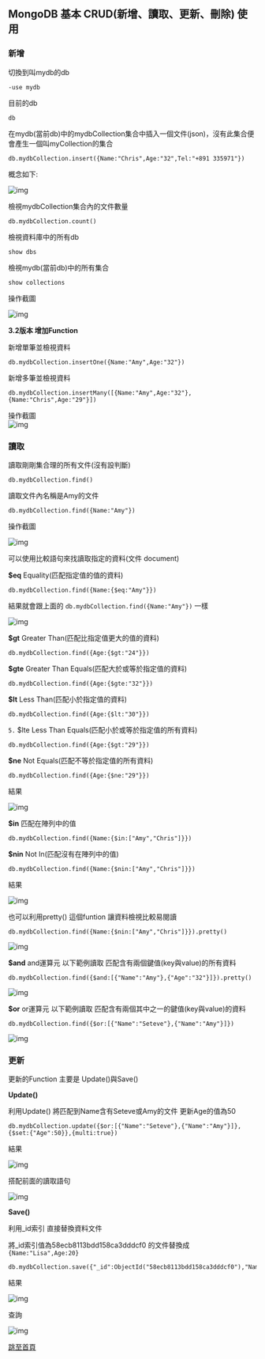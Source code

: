 ## MongoDB 基本 CRUD(新增、讀取、更新、刪除) 使用  



### 新增  

切換到叫mydb的db  
```
-use mydb
```  

目前的db
```
db
```

在mydb(當前db)中的mydbCollection集合中插入一個文件(json)，沒有此集合便會產生一個叫myCollection的集合  
```
db.mydbCollection.insert({Name:"Chris",Age:"32",Tel:"+891 335971"})
```  
概念如下:  

![img](https://donaldsher.github.io/LearningBlog/page4/0.jpg)

檢視mydbCollection集合內的文件數量
```
db.mydbCollection.count()
```

檢視資料庫中的所有db
```
show dbs
```

檢視mydb(當前db)中的所有集合
```
show collections
```  

操作截圖  

![img](https://donaldsher.github.io/LearningBlog/page4/1.png)  

**3.2版本 增加Function**

新增單筆並檢視資料  
```
db.mydbCollection.insertOne({Name:"Amy",Age:"32"})
```  

新增多筆並檢視資料  
```
db.mydbCollection.insertMany([{Name:"Amy",Age:"32"},{Name:"Chris",Age:"29"}])
```  

操作截圖  
![img](https://donaldsher.github.io/LearningBlog/page4/2.png)  



### 讀取

讀取剛剛集合理的所有文件(沒有設判斷)
```
db.mydbCollection.find()
```  

讀取文件內名稱是Amy的文件
```
db.mydbCollection.find({Name:"Amy"})
```  

操作截圖  

![img](https://donaldsher.github.io/LearningBlog/page4/3.png)


可以使用比較語句來找讀取指定的資料(文件 document)  

**$eq**
Equality(匹配指定值的值的資料)
```
db.mydbCollection.find({Name:{$eq:"Amy"}})
```  
結果就會跟上面的 `db.mydbCollection.find({Name:"Amy"})`  一樣  

![img](https://donaldsher.github.io/LearningBlog/page4/4.png)


**$gt**
Greater Than(匹配比指定值更大的值的資料)
```
db.mydbCollection.find({Age:{$gt:"24"}})
```  

**$gte**
Greater Than Equals(匹配大於或等於指定值的資料)
```
db.mydbCollection.find({Age:{$gte:"32"}})
```

**$lt**
Less Than(匹配小於指定值的資料)  
```
db.mydbCollection.find({Age:{$lt:"30"}})
```  

`5.` $lte
Less Than Equals(匹配小於或等於指定值的所有資料)  
```
db.mydbCollection.find({Age:{$gt:"29"}})
```  

**$ne**
Not Equals(匹配不等於指定值的所有資料)
```
db.mydbCollection.find({Age:{$ne:"29"}})
```  

結果  

![img](https://donaldsher.github.io/LearningBlog/page4/5.png)

**$in**
匹配在陣列中的值
```
db.mydbCollection.find({Name:{$in:["Amy","Chris"]}})
```

**$nin**
Not In(匹配沒有在陣列中的值)
```
db.mydbCollection.find({Name:{$nin:["Amy","Chris"]}})
```  

結果  

![img](https://donaldsher.github.io/LearningBlog/page4/6.png)


也可以利用pretty() 這個funtion 讓資料檢視比較易閱讀  
```
db.mydbCollection.find({Name:{$nin:["Amy","Chris"]}}).pretty()
```  

![img](https://donaldsher.github.io/LearningBlog/page4/7.png)

**$and**
and運算元  以下範例讀取 匹配含有兩個鍵值(key與value)的所有資料
```
db.mydbCollection.find({$and:[{"Name":"Amy"},{"Age":"32"}]}).pretty()
```  

![img](https://donaldsher.github.io/LearningBlog/page4/8.png)  


**$or**
or運算元 以下範例讀取 匹配含有兩個其中之一的鍵值(key與value)的資料
```
db.mydbCollection.find({$or:[{"Name":"Seteve"},{"Name":"Amy"}]})
```    


![img](https://donaldsher.github.io/LearningBlog/page4/9.png)





### 更新  

更新的Function 主要是 Update()與Save()  

**Update()**

利用Update() 將匹配到Name含有Seteve或Amy的文件 更新Age的值為50
```
db.mydbCollection.update({$or:[{"Name":"Seteve"},{"Name":"Amy"}]},{$set:{"Age":50}},{multi:true})
```  

結果  

![img](https://donaldsher.github.io/LearningBlog/page4/10.png)  

搭配前面的讀取語句  

![img](https://donaldsher.github.io/LearningBlog/page4/11.png)


**Save()**

利用_id索引 直接替換資料文件  

將_id索引值為58ecb8113bdd158ca3dddcf0 的文件替換成 `{Name:"Lisa",Age:20}`
```
db.mydbCollection.save({"_id":ObjectId("58ecb8113bdd158ca3dddcf0"),"Name":"Lisa","Age":20})
```

結果  

![img](https://donaldsher.github.io/LearningBlog/page4/12.png)  

查詢  

![img](https://donaldsher.github.io/LearningBlog/page4/13.png)




[跳至首頁](https://donaldsher.github.io/LearningBlog/)
